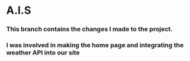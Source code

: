 
# A.I.S

### This branch contains the changes I made to the project.
### I was involved in making the home page and integrating the weather API into our site

